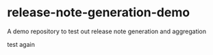 # release-note-generation-demo
A demo repository to test out release note generation and aggregation

test
again
